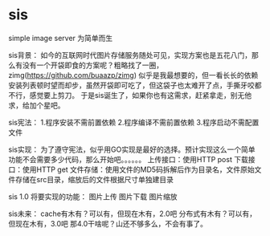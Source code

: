 # sis
simple image server 为简单而生

sis背景：
如今的互联网时代图片存储服务随处可见，实现方案也是五花八门，那么有没有一个开袋即食的方案呢？粗略找了一圈，zimg(https://github.com/buaazp/zimg) 似乎是我最想要的，但一看长长的依赖安装列表顿时望而却步，虽然开袋即可吃了，但这袋子也太难开了点，手撕牙咬都不行，感觉要上剪刀。
于是sis诞生了，如果你也有这需求，赶紧拿走，别无他求，给加个星吧。

sis宪法：
1.程序安装不需前置依赖
2.程序编译不需前置依赖
3.程序启动不需配置文件

sis实现：
为了遵守宪法，似乎用GO实现是最好的选择。预计实现这么一个简单功能不会需要多少代码，那么开始吧。。。。。。
上传接口：使用HTTP post
下载接口：使用HTTP get
文件存储：使用文件的MD5码拆解后作为目录名，文件原始文件存储在src目录，缩放后的文件根据尺寸单独建目录

sis 1.0 将要实现的功能：
图片上传
图片下载
图片缩放

sis未来：
cache有木有？可以有，但现在木有，2.0吧
分布式有木有？可以有，但现在木有，3.0吧
那4.0干啥呢？山还不够多么，不会有事了。
